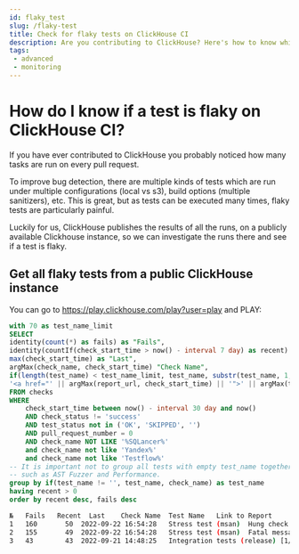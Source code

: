```yaml
---
id: flaky_test
slug: /flaky-test
title: Check for flaky tests on ClickHouse CI
description: Are you contributing to ClickHouse? Here's how to know which tests are flaky when you submit a new PR.
tags: 
 - advanced
 - monitoring
---
```


# How do I know if a test is flaky on ClickHouse CI?

If you have ever contributed to ClickHouse you probably noticed how many tasks are run on every pull request. 

To improve bug detection, there are multiple kinds of tests which are run under multiple configurations (local vs s3), build options (multiple sanitizers), etc. This is great, but as tests can be executed many times, flaky tests are particularly painful. 

Luckily for us, ClickHouse publishes the results of all the runs, on a publicly available Clickhouse instance, so we can investigate the runs there and see if a test is flaky.

## Get all flaky tests from a public ClickHouse instance

You can go to https://play.clickhouse.com/play?user=play and PLAY:

```SQL
with 70 as test_name_limit
SELECT
identity(count(*) as fails) as "Fails",
identity(countIf(check_start_time > now() - interval 7 day) as recent) as "Recent",
max(check_start_time) as "Last",
argMax(check_name, check_start_time) "Check Name",
if(length(test_name) < test_name_limit, test_name, substr(test_name, 1, test_name_limit) || '...') "Test Name",
'<a href="' || argMax(report_url, check_start_time) || '">' || argMax(test_status, check_start_time)|| '</a>' "Link to Report"
FROM checks
WHERE
    check_start_time between now() - interval 30 day and now()
    AND check_status != 'success'
    AND test_status not in ('OK', 'SKIPPED', '')
    AND pull_request_number = 0
    AND check_name NOT LIKE '%SQLancer%'
    and check_name not like 'Yandex%'
    and check_name not like 'Testflow%'
-- It is important not to group all tests with empty test_name together,
-- such as AST Fuzzer and Performance.
group by if(test_name != '', test_name, check_name) as test_name
having recent > 0
order by recent desc, fails desc
```

```bash
№	Fails	Recent	Last	Check Name	Test Name	Link to Report
1	160       50  2022-09-22 16:54:28	Stress test (msan)	Hung check failed	<a href="https://s3.amazonaws.com/clickhouse-test-reports/0/2c83abaaba1d8dc48d9932f5e87b9d03b4be5617/stress_test__msan_.html">FLAKY</a>
2	155       49  2022-09-22 16:54:28	Stress test (msan)	Fatal message in clickhouse-server.log (see fatal_messages.txt)	<a href="https://s3.amazonaws.com/clickhouse-test-reports/0/2c83abaaba1d8dc48d9932f5e87b9d03b4be5617/stress_test__msan_.html">FLAKY</a>
3	43        43  2022-09-21 14:48:25	Integration tests (release) [1/2]	test_hive_query/test.py::test_text_count	<a href="https://s3.amazonaws.com/clickhouse-test-reports/0/d59880298868d84c5c6bc38753c9308db6b5db88/integration_tests__release__[1/2].html">FAIL</a>
```